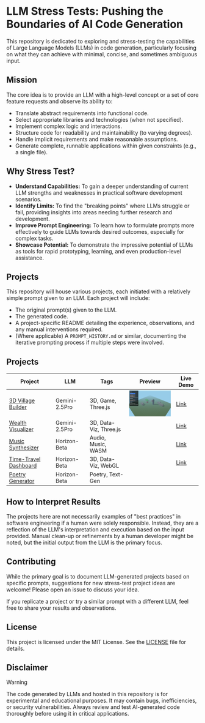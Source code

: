 # LLM Stress Tests: Pushing the Boundaries of AI Code Generation

This repository is dedicated to exploring and stress-testing the capabilities of Large Language Models (LLMs) in code generation, particularly focusing on what they can achieve with minimal, concise, and sometimes ambiguous input.

## Mission

The core idea is to provide an LLM with a high-level concept or a set of core feature requests and observe its ability to:

*   Translate abstract requirements into functional code.
*   Select appropriate libraries and technologies (when not specified).
*   Implement complex logic and interactions.
*   Structure code for readability and maintainability (to varying degrees).
*   Handle implicit requirements and make reasonable assumptions.
*   Generate complete, runnable applications within given constraints (e.g., a single file).

## Why Stress Test?

*   **Understand Capabilities:** To gain a deeper understanding of current LLM strengths and weaknesses in practical software development scenarios.
*   **Identify Limits:** To find the "breaking points" where LLMs struggle or fail, providing insights into areas needing further research and development.
*   **Improve Prompt Engineering:** To learn how to formulate prompts more effectively to guide LLMs towards desired outcomes, especially for complex tasks.
*   **Showcase Potential:** To demonstrate the impressive potential of LLMs as tools for rapid prototyping, learning, and even production-level assistance.

## Projects

This repository will house various projects, each initiated with a relatively simple prompt given to an LLM. Each project will include:

*   The original prompt(s) given to the LLM.
*   The generated code.
*   A project-specific README detailing the experience, observations, and any manual interventions required.
*   (Where applicable) A `PROMPT_HISTORY.md` or similar, documenting the iterative prompting process if multiple steps were involved.

## Projects

| Project | LLM | Tags | Preview | Live Demo |
| --- | --- | --- | --- | --- |
| [3D Village Builder](./projects/01-village-builder/README.md) | Gemini-2.5Pro | 3D, Game, Three.js | <img src="./projects/01-village-builder/preview.png" width="200"/> | [Link](https://juliabaris.github.io/ai-projects/projects/01-village-builder/output/) |
| [Wealth Visualizer](./projects/02-wealth-visualizer/README.md) | Gemini-2.5Pro | 3D, Data-Viz, Three.js | | [Link](https://juliabaris.github.io/ai-projects/projects/02-wealth-visualizer/output/) |
| [Music Synthesizer](./projects/03-music-synthesizer/prompt.md) | Horizon-Beta | Audio, Music, WASM | | [Link](https://juliabaris.github.io/ai-projects/projects/03-music-synthesizer/output/) |
| [Time-Travel Dashboard](./projects/04-time-travel-dashboard/prompt.md) | Horizon-Beta | 3D, Data-Viz, WebGL | | [Link](https://juliabaris.github.io/ai-projects/projects/04-time-travel-dashboard/output/) |
| [Poetry Generator](./projects/06-poetry-generator/prompt.md) | Horizon-Beta | Poetry, Text-Gen | | | [Solidity Generator](./projects/07-solidity-generator/prompt.md) | Horizon-Beta | Solidity, Code-Gen, Legal-Tech | |

## How to Interpret Results

The projects here are not necessarily examples of "best practices" in software engineering if a human were solely responsible. Instead, they are a reflection of the LLM's interpretation and execution based on the input provided. Manual clean-up or refinements by a human developer might be noted, but the initial output from the LLM is the primary focus.

## Contributing

While the primary goal is to document LLM-generated projects based on specific prompts, suggestions for new stress-test project ideas are welcome! Please open an issue to discuss your idea.

If you replicate a project or try a similar prompt with a different LLM, feel free to share your results and observations.

## License

This project is licensed under the MIT License. See the [LICENSE](./LICENSE) file for details.

## Disclaimer

> [!WARNING]
> The code generated by LLMs and hosted in this repository is for experimental and educational purposes. It may contain bugs, inefficiencies, or security vulnerabilities. Always review and test AI-generated code thoroughly before using it in critical applications.
